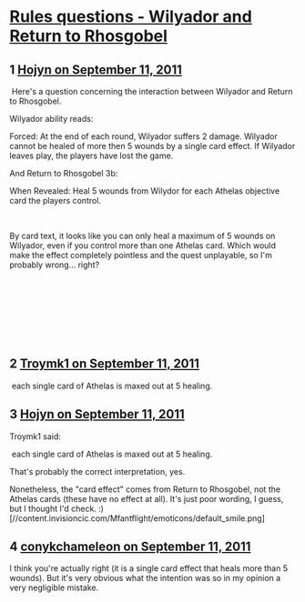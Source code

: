 # [Rules questions - Wilyador and Return to Rhosgobel](https://community.fantasyflightgames.com/topic/52983-rules-questions-wilyador-and-return-to-rhosgobel/)

## 1 [Hojyn on September 11, 2011](https://community.fantasyflightgames.com/topic/52983-rules-questions-wilyador-and-return-to-rhosgobel/?do=findComment&comment=526716)

 Here's a question concerning the interaction between Wilyador and Return to Rhosgobel.

Wilyador ability reads:

Forced: At the end of each round, Wilyador suffers 2 damage.
Wilyador cannot be healed of more then 5 wounds by a single card effect. If Wilyador leaves play, the players have lost the game.

And Return to Rhosgobel 3b:

When Revealed: Heal 5 wounds from Wilydor for each Athelas objective card the players control.

 

By card text, it looks like you can only heal a maximum of 5 wounds on Wilyador, even if you control more than one Athelas card. Which would make the effect completely pointless and the quest unplayable, so I'm probably wrong... right?

 

 

 

 

## 2 [Troymk1 on September 11, 2011](https://community.fantasyflightgames.com/topic/52983-rules-questions-wilyador-and-return-to-rhosgobel/?do=findComment&comment=526723)

 each single card of Athelas is maxed out at 5 healing.

## 3 [Hojyn on September 11, 2011](https://community.fantasyflightgames.com/topic/52983-rules-questions-wilyador-and-return-to-rhosgobel/?do=findComment&comment=526727)

Troymk1 said:

 each single card of Athelas is maxed out at 5 healing.



That's probably the correct interpretation, yes.

Nonetheless, the "card effect" comes from Return to Rhosgobel, not the Athelas cards (these have no effect at all). It's just poor wording, I guess, but I thought I'd check. :) [//content.invisioncic.com/Mfantflight/emoticons/default_smile.png]

## 4 [conykchameleon on September 11, 2011](https://community.fantasyflightgames.com/topic/52983-rules-questions-wilyador-and-return-to-rhosgobel/?do=findComment&comment=526760)

I think you're actually right (it is a single card effect that heals more than 5 wounds). But it's very obvious what the intention was so in my opinion a very negligible mistake.

